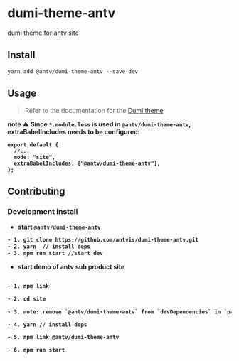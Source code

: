 # dumi-theme-antv

dumi theme for antv site

## Install

```
yarn add @antv/dumi-theme-antv --save-dev

```

## Usage

> Refer to the documentation for the [Dumi theme](https://d.umijs.org/zh-CN/config#themeconfig)

<strong >note ⚠️<strong>
Since `*.module.less` is used in `@antv/dumi-theme-antv`, extraBabelIncludes needs to be configured:

```tsx
export default {
  //...
  mode: "site",
  extraBabelIncludes: ["@antv/dumi-theme-antv"],
};
```

## Contributing

### Development install

- start `@antv/dumi-theme-antv`

```bash
- 1. git clone https://github.com/antvis/dumi-theme-antv.git
- 2. yarn  // install deps
- 3. npm run start //start dev

```

- start demo of antv sub product site

```bash

- 1. npm link

- 2. cd site

- 3. note: remove `@antv/dumi-theme-antv` from `devDependencies` in `package.json`

- 4. yarn // install deps

- 5. npm link @antv/dumi-theme-antv

- 6. npm run start
```
